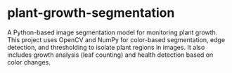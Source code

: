 # plant-growth-segmentation
A Python-based image segmentation model for monitoring plant growth. This project uses OpenCV and NumPy for color-based segmentation, edge detection, and thresholding to isolate plant regions in images. It also includes growth analysis (leaf counting) and health detection based on color changes.
